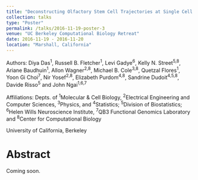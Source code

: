 ```yaml
---
title: "Deconstructing Olfactory Stem Cell Trajectories at Single Cell Resolution"
collection: talks
type: "Poster"
permalink: /talks/2016-11-19-poster-3
venue: "UC Berkeley Computational Biology Retreat"
date: 2016-11-19 - 2016-11-20
location: "Marshall, California"
---
```


Authors: Diya Das<sup>1</sup>, Russell B. Fletcher<sup>1</sup>, Levi Gadye<sup>6</sup>, Kelly N. Street<sup>5,8</sup>, Ariane Baudhuin<sup>1</sup>, Allon Wagner<sup>2,8</sup>, Michael B. Cole<sup>3,8</sup>, Quetzal Flores<sup>1</sup>, Yoon Gi Choi<sup>7</sup>, Nir Yosef<sup>2,8</sup>, Elizabeth Purdom<sup>4,8</sup>, Sandrine Dudoit<sup>4,5,8</sup>, Davide Risso<sup>5</sup> and John Ngai<sup>1,6,7</sup>

Affiliations: Depts. of <sup>1</sup>Molecular & Cell Biology, <sup>2</sup>Electrical Engineering and Computer Sciences, <sup>3</sup>Physics, and <sup>4</sup>Statistics; <sup>5</sup>Division of Biostatistics; 
<sup>6</sup>Helen Wills Neuroscience Institute, <sup>7</sup>QB3 Functional Genomics Laboratory and <sup>8</sup>Center for Computational Biology

University of California, Berkeley

Abstract
======
Coming soon.